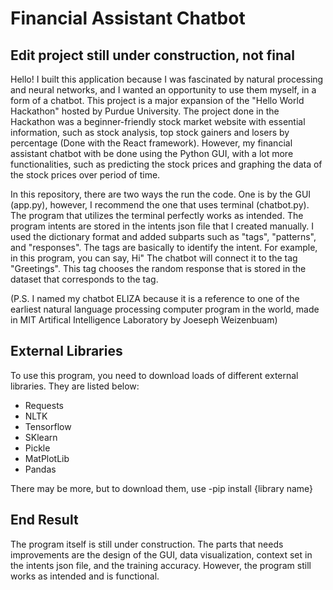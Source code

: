 # Financial Assistant Chatbot

## Edit project still under construction, not final

Hello! I built this application because I was fascinated by natural processing and neural networks, and I wanted an opportunity to use them myself, in a form of a chatbot. This project is a major expansion of the "Hello World Hackathon" hosted by Purdue University. The project done in the Hackathon was a beginner-friendly stock market website with essential information, such as stock analysis, top stock gainers and losers by percentage (Done with the React framework). However, my financial assistant chatbot with be done using the Python GUI, with a lot more functionalities, such as predicting the stock prices and graphing the data of the stock prices over period of time.

In this repository, there are two ways the run the code. One is by the GUI (app.py), however, I recommend the one that uses terminal (chatbot.py). The program that utilizes the terminal perfectly works as intended. The program intents are stored in the intents json file that I created manually. I used the dictionary format and added subparts such as "tags", "patterns", and "responses". The tags are basically to identify the intent. For example, in this program, you can say, Hi" The chatbot will connect it to the tag "Greetings". This tag chooses the random response that is stored in the dataset that corresponds to the tag.

(P.S. I named my chatbot ELIZA because it is a reference to one of the earliest natural language processing computer program in the world, made in MIT Artifical Intelligence Laboratory by Joeseph Weizenbuam) 


## External Libraries

To use this program, you need to download loads of different external libraries. They are listed below:

 - Requests
 - NLTK
 - Tensorflow
 - SKlearn
 - Pickle
 - MatPlotLib
 - Pandas
 
 There may be more, but to download them, use -pip install {library name}
 
 
 ## End Result
 
The program itself is still under construction. The parts that needs improvements are the design of the GUI, data visualization, context set in the intents json file, and the training accuracy. However, the program still works as intended and is functional. 
 
 
